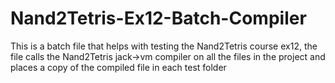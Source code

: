 # Nand2Tetris-Ex12-Batch-Compiler
This is a batch file that helps with testing the Nand2Tetris course ex12, the file calls the Nand2Tetris jack->vm compiler on all the files in the project and places a copy of the compiled file in each test folder
